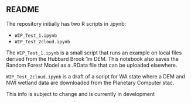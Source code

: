 ## README

The repository initially has two R scripts in .ipynb:

- `WIP_Test_1.ipynb`
- `WIP_Test_2cloud.ipynb`

The `WIP_Test_1.ipynb` is a small script that runs an example on local files derived from the Hubbard Brook 1m DEM. 
This notebook also saves the Random Forest Model as a .RData file that can be uploaded elsewhere.

`WIP_Test_2cloud.ipynb` is a draft of a script for WA state where a DEM and NWI wetland data are downloaded from the Planetary Computer stac.

This info is subject to change and is currently in development 
